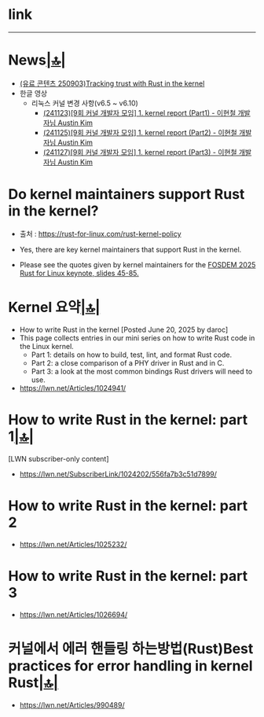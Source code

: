 # link


<hr />

# News[|🔝|](#link)
- [(유료 콘텐츠 250903)Tracking trust with Rust in the kernel](https://lwn.net/SubscriberLink/1034603/5dcfecdd5e3af0c2/)
- 한글 영상
  - 리눅스 커널 변경 사항(v6.5 ~ v6.10)
    - [(241123)[9회 커널 개발자 모임] 1. kernel report (Part1) - 이현철 개발자님 Austin Kim](https://youtu.be/GN3HezzYW8Y?si=R9Dt9tybuJQ1_RK5)
    - [(241125)[9회 커널 개발자 모임] 1. kernel report (Part2) - 이현철 개발자님 Austin Kim](https://youtu.be/oSQ6M-oaQJk?si=_STI5nFBa4P1v8km)
    - [(241127)[9회 커널 개발자 모임] 1. kernel report (Part3) - 이현철 개발자님 Austin Kim](https://youtu.be/cnkdD1-pPsI?si=AAQXiSkcHTQXYASK)

# Do kernel maintainers support Rust in the kernel?
- 출처 : https://rust-for-linux.com/rust-kernel-policy
- Yes, there are key kernel maintainers that support Rust in the kernel.

- Please see the quotes given by kernel maintainers for the [FOSDEM 2025 Rust for Linux keynote, slides 45-85.](https://fosdem.org/2025/events/attachments/fosdem-2025-6507-rust-for-linux/slides/237976/2025-02-0_iwSaMYM.pdf)

# Kernel 요약[|🔝|](#link)
- How to write Rust in the kernel [Posted June 20, 2025 by daroc]
- This page collects entries in our mini series on how to write Rust code in the Linux kernel.
  - Part 1: details on how to build, test, lint, and format Rust code.
  - Part 2: a close comparison of a PHY driver in Rust and in C.
  - Part 3: a look at the most common bindings Rust drivers will need to use.
- https://lwn.net/Articles/1024941/

# How to write Rust in the kernel: part 1[|🔝|](#link)
[LWN subscriber-only content]
- https://lwn.net/SubscriberLink/1024202/556fa7b3c51d7899/

# How to write Rust in the kernel: part 2
- https://lwn.net/Articles/1025232/

# How to write Rust in the kernel: part 3
- https://lwn.net/Articles/1026694/

# 커널에서 에러 핸들링 하는방법(Rust)Best practices for error handling in kernel Rust[|🔝|](#link)
- https://lwn.net/Articles/990489/
